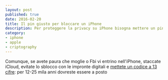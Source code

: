 ```yaml
---
layout: post
published: true
date: 2016-02-20
title: Il pin giusto per bloccare un iPhone
description: Per proteggere la privacy su iPhone bisogna mettere un pin con il numero giusto di cifre. Come si fa.
category:
- iphone
- apple 
- criptography
---
```


Comunque, se avete paura che moglie o Fbi vi entrino nell'iPhone, staccate iCloud, evitate lo sblocco con le impronte digitali e [mettete un codice a 13 cifre](https://theintercept.com/2016/02/18/passcodes-that-can-defeat-fbi-ios-backdoor/): per 12-25 mila anni dovreste essere a posto